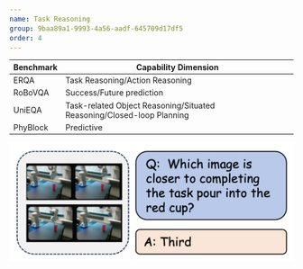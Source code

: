```yaml
---
name: Task Reasoning
group: 9baa89a1-9993-4a56-aadf-645709d17df5
order: 4
---
```


| **Benchmark** | **Capability Dimension** |
|---------------|--------------------------|
| ERQA          | Task Reasoning/Action Reasoning |
| RoBoVQA | Success/Future prediction |
| UniEQA | Task-related Object Reasoning/Situated Reasoning/Closed-loop Planning |
| PhyBlock | Predictive |

![alt text](taskreasoning.png)
